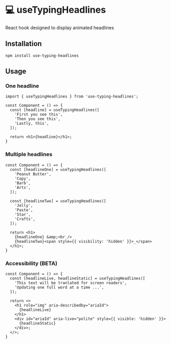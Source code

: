 # 💻 useTypingHeadlines

React hook designed to display animated headlines

## Installation

```
npm install use-typing-headlines
```

## Usage

### One headline

```tsx
import { useTypingHeadlines } from 'use-typing-headlines';

const Component = () => {
  const [headline] = useTypingHeadlines([
    'First you see this',
    'Then you see this',
    'Lastly, this',
  ]);

  return <h1>{headline}</h1>;
}
```

### Multiple headlines

```tsx
const Component = () => {
  const [headlineOne] = useTypingHeadlines([
    'Peanut Butter',
    'Copy',
    'Barb',
    'Arts',
  ]);

  const [headlineTwo] = useTypingHeadlines([
    'Jelly',
    'Paste',
    'Star',
    'Crafts',
  ]);

  return <h1>
    {headlineOne} &amp;<br />
    {headlineTwo}<span style={{ visibility: 'hidden' }}>_</span>
  </h1>;
}
```

### Accessibility (BETA)

```tsx
const Component = () => {
  const [headlineLive, headlineStatic] = useTypingHeadlines([
    'This text will be tranlated for screen readers',
    'Updating one full word at a time ...',
  ]);

  return <>
    <h1 role="img" aria-describedby="ariaId">
      {headlineLive}
    </h1>
    <div id="ariaId" aria-live="polite" style={{ visible: 'hidden' }}>
      {headlineStatic}
    </div>;
  </>;
}
```